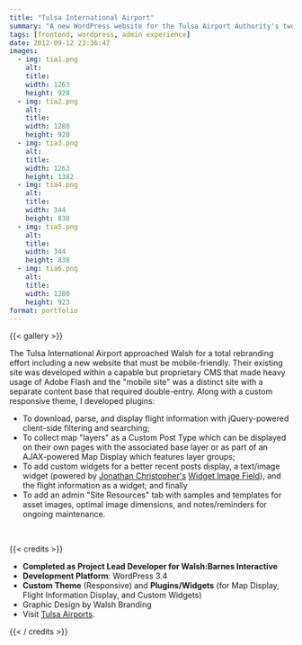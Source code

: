 ```yaml
---
title: "Tulsa International Airport"
summary: "A new WordPress website for the Tulsa Airport Authority's two properties: Tulsa International Airport and R.L. Jones, Jr. Airport"
tags: [frontend, wordpress, admin experience]
date: 2012-09-12 23:36:47
images:
  - img: tia1.png
    alt:
    title:
    width: 1263
    height: 920
  - img: tia2.png
    alt:
    title:
    width: 1280
    height: 920
  - img: tia3.png
    alt:
    title:
    width: 1263
    height: 1382
  - img: tia4.png
    alt:
    title:
    width: 344
    height: 838
  - img: tia5.png
    alt:
    title:
    width: 344
    height: 838
  - img: tia6.png
    alt:
    title:
    width: 1280
    height: 923
format: portfolio
---
```


{{< gallery >}}

<p>The Tulsa International Airport approached Walsh for a total rebranding effort including a new website that must be mobile-friendly. Their existing site was developed within a capable but proprietary CMS that made heavy usage of Adobe Flash and the "mobile site" was a distinct site with a separate content base that required double-entry. Along with a custom responsive theme, I developed plugins:</p><ul><li>To download, parse, and display flight information with jQuery-powered client-side filtering and searching;</li><li>To collect map "layers" as a Custom Post Type which can be displayed on their own pages with the associated base layer or as part of an AJAX-powered Map Display which features layer groups;</li><li>To add custom widgets for a better recent posts display, a text/image widget (powered by <a href="http://mondaybynoon.com/" target="_blank">Jonathan Christopher's</a> <a href="http://mondaybynoon.com/wordpress/widget-image-field/">Widget Image Field</a>), and the flight information as a widget; and finally</li><li>To add an admin "Site Resources" tab with samples and templates for asset images, optimal image dimensions, and notes/reminders for ongoing maintenance.</li></ul><p>&nbsp;</p>

{{< credits >}}
<ul><li><strong>Completed as Project Lead Developer for Walsh:Barnes Interactive</strong></li><li><strong>Development Platform</strong>: WordPress 3.4</li><li><strong>Custom Theme</strong> (Responsive) and <strong>Plugins/Widgets</strong> (for Map Display, Flight Information Display, and Custom Widgets)</li><li>Graphic Design by Walsh Branding</li><li>Visit <a href="http://tulsaairports.com" target="_blank">Tulsa Airports</a>.</li></ul>
{{< / credits >}}

